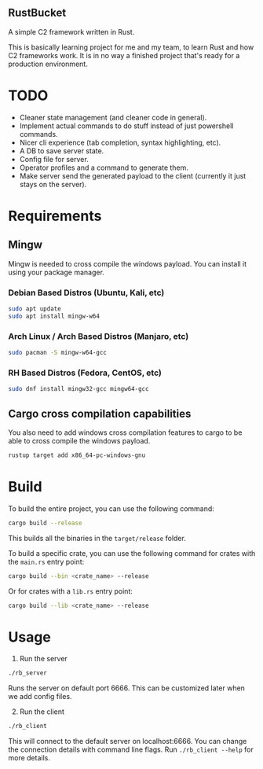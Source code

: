 RustBucket
---

A simple C2 framework written in Rust.

This is basically learning project for me and my team, to learn Rust and how C2 frameworks work. It is in no way a finished project that's ready for a production environment.

# TODO

- Cleaner state management (and cleaner code in general).
- Implement actual commands to do stuff instead of just powershell commands.
- Nicer cli experience (tab completion, syntax highlighting, etc).
- A DB to save server state.
- Config file for server.
- Operator profiles and a command to generate them.
- Make server send the generated payload to the client (currently it just stays on the server).

# Requirements

## Mingw

Mingw is needed to cross compile the windows payload. You can install it using your package manager.

### Debian Based Distros (Ubuntu, Kali, etc)

```bash
sudo apt update
sudo apt install mingw-w64
```


### Arch Linux / Arch Based Distros (Manjaro, etc)

```bash
sudo pacman -S mingw-w64-gcc
```

### RH Based Distros (Fedora, CentOS, etc)

```bash
sudo dnf install mingw32-gcc mingw64-gcc
```

## Cargo cross compilation capabilities

You also need to add windows cross compilation features to cargo to be able to cross compile the windows payload.

```bash
rustup target add x86_64-pc-windows-gnu
```

# Build

To build the entire project, you can use the following command:

```bash
cargo build --release
```

This builds all the binaries in the `target/release` folder.


To build a specific crate, you can use the following command for crates with the `main.rs` entry point:

```bash
cargo build --bin <crate_name> --release
```

Or for crates with a `lib.rs` entry point:

```bash
cargo build --lib <crate_name> --release
```

# Usage

1. Run the server

```bash
./rb_server
```

Runs the server on default port 6666. This can be customized later when we add config files.

2. Run the client

```bash
./rb_client
```

This will connect to the default server on localhost:6666. You can change the connection details with command line flags. Run `./rb_client --help` for more details.


